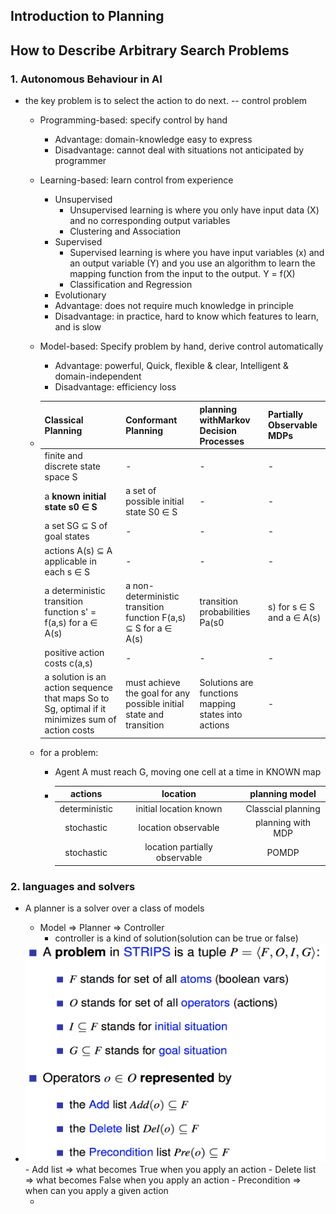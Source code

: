 ## Introduction to Planning
## How to Describe Arbitrary Search Problems

### 1. Autonomous Behaviour in AI

+ the key problem is to select the action to do next. -- control problem
  - Programming-based: specify control by hand
    - Advantage: domain-knowledge easy to express
    - Disadvantage: cannot deal with situations not anticipated by programmer
  - Learning-based: learn control from experience
    - Unsupervised  
      - Unsupervised learning is where you only have input data (X) and no corresponding output variables
      - Clustering and Association
    - Supervised
      - Supervised learning is where you have input variables (x) and an output variable (Y) and you use an algorithm to learn the mapping function from the input to the output. Y = f(X)
      - Classification and Regression
    - Evolutionary 
    - Advantage: does not require much knowledge in principle
    - Disadvantage: in practice, hard to know which features to learn, and is slow
 
  - Model-based: Specify problem by hand, derive control automatically
    - Advantage: powerful, Quick, flexible & clear, Intelligent & domain-independent
    - Disadvantage: efficiency loss
  - |Classical Planning| Conformant Planning | planning withMarkov Decision Processes| Partially Observable MDPs| 
    | ---|---|---|---|
    |finite and discrete state space S |-  |-  |- | 
    |a **known initial state s0 ∈ S** |a set of possible initial state S0 ∈ S  |- | -| -|
    |a set SG ⊆ S of goal states | -| -| -| -|
    |actions A(s) ⊆ A applicable in each s ∈ S | -| -| -| - |
    |a deterministic transition function s' = f(a,s) for a ∈ A(s) |a non-deterministic transition function F(a,s) ⊆ S for a ∈ A(s) |transition probabilities Pa(s0|s) for s ∈ S and a ∈ A(s) | -|- |
    |positive action costs c(a,s) | -|- |- |- |
    |a solution is an action sequence that maps So to Sg, optimal if it minimizes sum of action costs| must achieve the goal for any possible initial state and transition| Solutions are functions mapping states into actions| -| 
    
  - for a problem:
    - Agent A must reach G, moving one cell at a time in KNOWN map
    
    - | actions| location| planning model|
      |:---:|:---:|:---:|
      |deterministic| initial location known| Classcial planning|
      |stochastic| location observable| planning with MDP|
      |stochastic| location partially observable| POMDP|

### 2. languages and solvers
+ A planner is a solver over a class of models
  - Model => Planner => Controller
    - controller is a kind of solution(solution can be true or false)
+ <img src="https://github.com/Fannibals/S2/blob/master/pic/STRIPS.png" width = 500 height = 350>
  - Add list => what becomes True when you apply an action
  - Delete list => what becomes False when you apply an action
  - Precondition => when can you apply a given action
  
  - 

